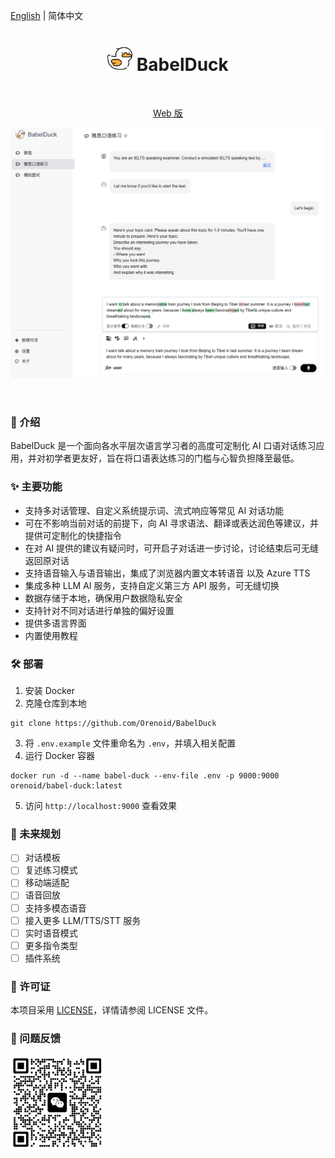 [English](./README-en.md) | 简体中文

<h1 align="center">
  <img src=".github/assets/images/babel-duck-logo.png" alt="BabelDuck Logo" height="40"/>
  BabelDuck
</h1>

<br/>

<p align="center">
  <a href="https://duck.orenoid.com/">Web 版</a>
</p>

<div align="center">
  <p align="center"> <img width="900" alt="BabelDuck Grammar Check" src=".github/assets/images/README-zh-grammar-check.png"> </p>
</div>

<br/>

### 📖 介绍

BabelDuck 是一个面向各水平层次语言学习者的高度可定制化 AI 口语对话练习应用，并对初学者更友好，旨在将口语表达练习的门槛与心智负担降至最低。

### ✨ 主要功能

- 支持多对话管理、自定义系统提示词、流式响应等常见 AI 对话功能
- 可在不影响当前对话的前提下，向 AI 寻求语法、翻译或表达润色等建议，并提供可定制化的快捷指令
- 在对 AI 提供的建议有疑问时，可开启子对话进一步讨论，讨论结束后可无缝返回原对话
- 支持语音输入与语音输出，集成了浏览器内置文本转语音 以及 Azure TTS
- 集成多种 LLM AI 服务，支持自定义第三方 API 服务，可无缝切换
- 数据存储于本地，确保用户数据隐私安全
- 支持针对不同对话进行单独的偏好设置
- 提供多语言界面
- 内置使用教程

### 🛠 部署

1. 安装 Docker
2. 克隆仓库到本地
```shell
git clone https://github.com/Orenoid/BabelDuck
```
3. 将 `.env.example` 文件重命名为 `.env`，并填入相关配置
4. 运行 Docker 容器
```shell
docker run -d --name babel-duck --env-file .env -p 9000:9000 orenoid/babel-duck:latest
```
5. 访问 `http://localhost:9000` 查看效果

### 🎯 未来规划

- [ ] 对话模板
- [ ] 复述练习模式
- [ ] 移动端适配
- [ ] 语音回放
- [ ] 支持多模态语音
- [ ] 接入更多 LLM/TTS/STT 服务
- [ ] 实时语音模式
- [ ] 更多指令类型
- [ ] 插件系统

### 📄 许可证
本项目采用 [LICENSE](https://github.com/Orenoid/BabelDuck/blob/main/LICENSE)，详情请参阅 LICENSE 文件。

### 💬 问题反馈
<img src=".github/assets/images/wechat-group-for-feedback.png" alt="WeChat Group QR Code" width="150"/>
